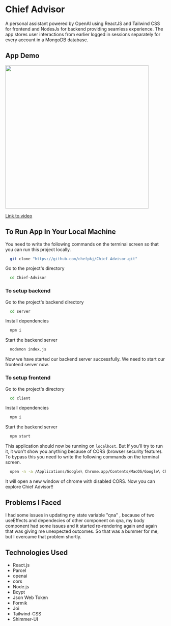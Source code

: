 # Chief Advisor                                  
A personal assistant powered by OpenAI using ReactJS and Tailwind CSS for frontend and NodesJs for backend providing seamless experience.
The app stores user interactions from earlier logged in sessions separately for every account in a MongoDB database.

## App Demo

<img src="https://github.com/chefpkj/Chief-Advisor/blob/main/chief%20advisor.gif" width=auto height="450" />

[Link to video](https://youtu.be/mn2Bx52SWC0)



## To Run App In Your Local Machine
You need to write the following commands on the terminal screen so that you can run this project locally.

```bash
  git clone "https://github.com/chefpkj/Chief-Advisor.git"
```
Go to the project's directory
```bash
  cd Chief-Advisor 
```
### To setup backend
Go to the project's backend directory
```bash
  cd server
```
Install dependencies
```bash
  npm i
```

Start the backend server
```bash
  nodemon index.js
```
Now we have started our backend server successfully. We need to start our frontend server now.

### To setup frontend
Go to the project's directory
```bash
  cd client
```
Install dependencies
```bash
  npm i
```
Start the backend server
```bash
  npm start
```
This application should now be running on `localhost`. But If you'll try to run it, it won't show you anything because of CORS (browser security feature). To bypass this you need to write the following commands on the terminal screen.
```bash
  open -n -a /Applications/Google\ Chrome.app/Contents/MacOS/Google\ Chrome --args --user-data-dir="/tmp/chrome_dev_test" --disable-web-security
```
It will open a new window of chrome with disabled CORS. Now you can explore Chief Advisor!! 

## Problems I Faced
I had some issues in updating my state variable "qna" , because of two useEffects and dependecies of other component on qna, my body component had some issues and it started re-rendering again and again that was giving me unexpected outcomes. So that was a bummer for me, but I overcame that problem shortly.

## Technologies Used
- React.js
- Parcel
- openai
- cors
- Node.js
- Bcypt
- Json Web Token
- Formik
- Joi
- Tailwind-CSS
- Shimmer-UI

